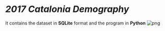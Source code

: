 # *2017 Catalonia Demography*
It contains the dataset in **SQLite**  format and the program in **Python**
![png](output_22_2.png)
